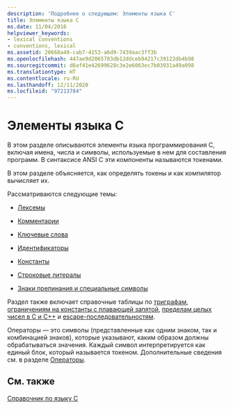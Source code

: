 ```yaml
---
description: 'Подробнее о следующем: Элементы языка C'
title: Элементы языка C
ms.date: 11/04/2016
helpviewer_keywords:
- lexical conventions
- conventions, lexical
ms.assetid: 20668a49-cab7-4153-a6d9-7439aac3ff3b
ms.openlocfilehash: 447ae9d2065783db12ddceb94217c39122db4b98
ms.sourcegitcommit: d6af41e42699628c3e2e6063ec7b03931a49a098
ms.translationtype: HT
ms.contentlocale: ru-RU
ms.lasthandoff: 12/11/2020
ms.locfileid: "97213784"
---
```

# <a name="elements-of-c"></a>Элементы языка C

В этом разделе описываются элементы языка программирования C, включая имена, числа и символы, используемые в нем для составления программ. В синтаксисе ANSI C эти компоненты называются токенами.

В этом разделе объясняется, как определять токены и как компилятор вычисляет их.

Рассматриваются следующие темы:

- [Лексемы](../c-language/c-tokens.md)

- [Комментарии](../c-language/c-comments.md)

- [Ключевые слова](../c-language/c-keywords.md)

- [Идентификаторы](../c-language/c-identifiers.md)

- [Константы](../c-language/c-constants.md)

- [Строковые литералы](../c-language/c-string-literals.md)

- [Знаки препинания и специальные символы](../c-language/punctuation-and-special-characters.md)

Раздел также включает справочные таблицы по [триграфам](../c-language/trigraphs.md), [ограничениям на константы с плавающей запятой](../c-language/limits-on-floating-point-constants.md), [пределам целых чисел в C и C++](../c-language/cpp-integer-limits.md) и [escape-последовательностям](../c-language/escape-sequences.md).

Операторы — это символы (представленные как одним знаком, так и комбинацией знаков), которые указывают, каким образом должны обрабатываться значения. Каждый символ интерпретируется как единый блок, который называется токеном. Дополнительные сведения см. в разделе [Операторы](../c-language/c-operators.md).

## <a name="see-also"></a>См. также

[Справочник по языку C](../c-language/c-language-reference.md)

